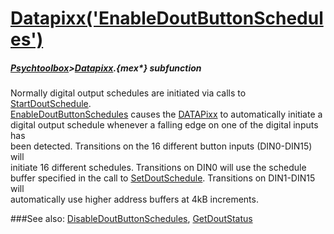 # [Datapixx('EnableDoutButtonSchedules')](Datapixx-EnableDoutButtonSchedules) 
##### [Psychtoolbox](Pyschtoolbox)>[Datapixx](Datapixx).{mex*} subfunction


Normally digital output schedules are initiated via calls to [StartDoutSchedule](StartDoutSchedule).  
[EnableDoutButtonSchedules](EnableDoutButtonSchedules) causes the [DATAPixx](DATAPixx) to automatically initiate a  
digital output schedule whenever a falling edge on one of the digital inputs has  
been detected. Transitions on the 16 different button inputs (DIN0-DIN15) will  
initiate 16 different schedules. Transitions on DIN0 will use the schedule  
buffer specified in the call to [SetDoutSchedule](SetDoutSchedule). Transitions on DIN1-DIN15 will  
automatically use higher address buffers at 4kB increments.  
  


###See also:
[DisableDoutButtonSchedules](Datapixx-DisableDoutButtonSchedules), [GetDoutStatus](Datapixx-GetDoutStatus)
